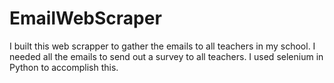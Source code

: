 # EmailWebScraper
I built this web scrapper to gather the emails to all teachers in my school. I needed all the emails to send out a survey to all teachers. I used selenium in Python to accomplish this.